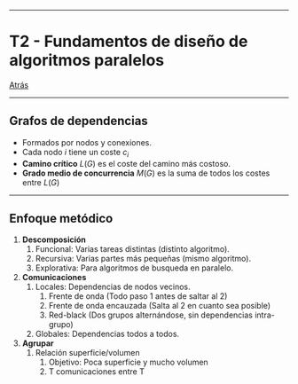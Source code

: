 
---
# T2 - Fundamentos de diseño de algoritmos paralelos

[Atrás](../README.md)

---
## Grafos de dependencias
- Formados por nodos y conexiones.
- Cada nodo $i$ tiene un coste $c_i$
- **Camino crítico** $L(G)$ es el coste del camino más costoso.
- **Grado medio de concurrencia** $M(G)$ es la suma de todos los costes entre $L(G)$
---
## Enfoque metódico
1. **Descomposición**
	1. Funcional: Varias tareas distintas (distinto algoritmo).
	2. Recursiva: Varias partes más pequeñas (mismo algoritmo).
	3. Explorativa: Para algoritmos de busqueda en paralelo.
2. **Comunicaciones**
	1. Locales: Dependencias de nodos vecinos.
		1. Frente de onda (Todo paso 1 antes de saltar al 2)
		2. Frente de onda encauzada (Salta al 2 en cuanto sea posible)
		3. Red-black (Dos grupos alternándose, sin dependencias intra-grupo)
	2. Globales: Dependencias todos a todos.
3. **Agrupar**
	1. Relación superficie/volumen
		1. Objetivo: Poca superficie y mucho volumen
		2. T comunicaciones entre T 
